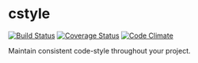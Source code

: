 # cstyle

[![Build Status](https://travis-ci.org/GuiltyDolphin/cstyle.svg?branch=master)](https://travis-ci.org/GuiltyDolphin/cstyle) [![Coverage Status](https://coveralls.io/repos/github/GuiltyDolphin/cstyle/badge.svg?branch=master)](https://coveralls.io/github/GuiltyDolphin/cstyle?branch=master) [![Code Climate](https://codeclimate.com/github/GuiltyDolphin/cstyle/badges/gpa.svg)](https://codeclimate.com/github/GuiltyDolphin/cstyle)

Maintain consistent code-style throughout your project.
